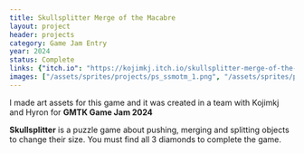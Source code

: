 ```yaml
---
title: Skullsplitter Merge of the Macabre
layout: project
header: projects
category: Game Jam Entry
year: 2024
status: Complete
links: {"itch.io": "https://kojimkj.itch.io/skullsplitter-merge-of-the-macabre"}
images: ["/assets/sprites/projects/ps_ssmotm_1.png", "/assets/sprites/projects/ps_ssmotm_2.png"]
---
```

I made art assets for this game and it was created in a team with Kojimkj and Hyron for **GMTK Game Jam 2024**

**Skullsplitter** is a puzzle game about pushing, merging and splitting objects to change their size. You must find all 3 diamonds to complete the game.
